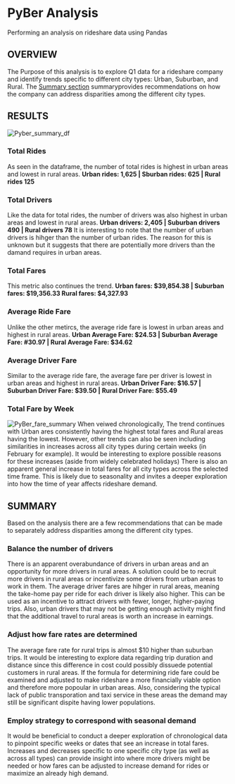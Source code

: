 # PyBer Analysis

Performing an analysis on rideshare data using Pandas

## OVERVIEW
The Purpose of this analysis is to explore Q1 data for a rideshare company and identify trends specific to different city types: Urban, Suburban, and Rural. The [Summary section](https://github.com/TheodoraNell/PyBer_Analysis/blob/main/README.md#) summaryprovides recommendations on how the company can address disparities among the different city types. 

## RESULTS

![Pyber_summary_df](https://user-images.githubusercontent.com/99051640/168494491-e3b2c758-168a-4d87-b964-ef3fff46069b.png)

### Total Rides

As seen in the dataframe, the number of total rides is highest in urban areas and lowest in rural areas.
**Urban rides: 1,625 | Sburban rides: 625 | Rural rides 125**

### Total Drivers

Like the data for total rides, the number of drivers was also highest in urban areas and lowest in rural areas.
**Urban drivers: 2,405 | Suburban drivers 490 | Rural drivers 78**
It is interesting to note that the number of urban drivers is hihger than the number of urban rides. The reason for this is unknown but it suggests that there are potentially more drivers than the damand requires in urban areas. 

### Total Fares

This metric also continues the trend.
**Urban fares: $39,854.38 | Suburban fares: $19,356.33 Rural fares: $4,327.93** 

### Average Ride Fare

Unlike the other metircs, the average ride fare is lowest in urban areas and highest in rural areas.
**Urban Average Fare: $24.53 | Suburban Average Fare: #30.97 | Rural Average Fare: $34.62**

### Average Driver Fare

Similar to the average ride fare, the average fare per driver is lowest in urban areas and highest in rural areas. 
**Urban Driver Fare: $16.57 | Suburban Driver Fare: $39.50 | Rural Driver Fare: $55.49**

### Total Fare by Week
![PyBer_fare_summary](https://user-images.githubusercontent.com/99051640/168496255-43ead86c-096c-4a63-ac1f-dcfc2cd94208.png)
When veiwed chronologically, The trend continues with Urban ares consistently having the highest total fares and Rural areas having the lowest. However, other trends can also be seen including similarities in increases across all city types during certain weeks (in February for example). It would be interesting to explore possible reasons for these increases (aside from widely celebrated holidays) There is also an apparent general increase in total fares for all city types across the selected time frame. This is likely due to seasonality and invites a deeper exploration into how the time of year affects rideshare demand. 

## SUMMARY

Based on the analysis there are a few recommendations that can be made to separately address disparities among the different city types. 

### Balance the number of drivers

There is an apparent overabundance of drivers in urban areas and an opportunity for more drivers in rural areas. A solution could be to recruit more drivers in rural areas or incentivize some drivers from urban areas to work in them. The average driver fares are hihger in rural areas, meaning the take-home pay per ride for each driver is likely also higher. This can be used as an incentive to attract drivers with fewer, longer, higher-paying trips. Also, urban drivers that may not be getting enough activity might find that the additional travel to rural areas is worth an increase in earnings. 

### Adjust how fare rates are determined

The average fare rate for rural trips is almost $10 higher than suburban trips. It would be interesting to explore data regarding trip duration and distance since this difference in cost could possibly dissuede potential customers in rural areas. If the formula for determining ride fare could be examined and adjusted to make rideshare a more financially viable option and therefore more popoular in urban areas. Also, considering the typical lack of public transporation and taxi service in these areas the demand may still be significant dispite having lower populations. 

### Employ strategy to correspond with seasonal demand

It would be beneficial to conduct a deeper exploration of chronological data to pinpoint specific weeks or dates that see an increase in total fares. Increases and decreases specific to one specific city type (as well as across all types) can provide insight into where more drivers might be needed or how fares can be adjusted to increase demand for rides or maximize an already high demand. 
